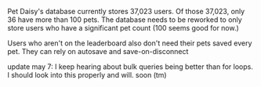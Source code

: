 Pet Daisy's database currently stores 37,023 users. Of those 37,023, only 36 have more than 100 pets. The database needs to be reworked to only store users who have a significant pet count (100 seems good for now.)

Users who aren't on the leaderboard also don't need their pets saved every pet. They can rely on autosave and save-on-disconnect


update may 7:
I keep hearing about bulk queries being better than for loops. I should look into this properly and will. soon (tm)